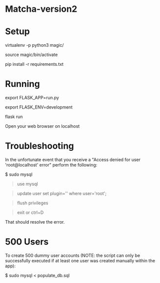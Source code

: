 # Matcha-version2

# Setup

virtualenv -p python3 magic/

source magic/bin/activate

pip install -r requirements.txt

# Running

export FLASK_APP=run.py

export FLASK_ENV=development

flask run

Open your web browser on localhost

# Troubleshooting
In the unfortunate event that you receive a "Access denied for user 'root@localhost' error" perform the following:

$ sudo mysql
> use mysql

> update user set plugin='' where user='root';

> flush privileges

> exit or ctrl+D

That should resolve the error.

# 500 Users
To create 500 dummy user accounts (NOTE: the script can only be successfully executed if at least one user was created manually within the app):

$ sudo mysql < populate_db.sql 